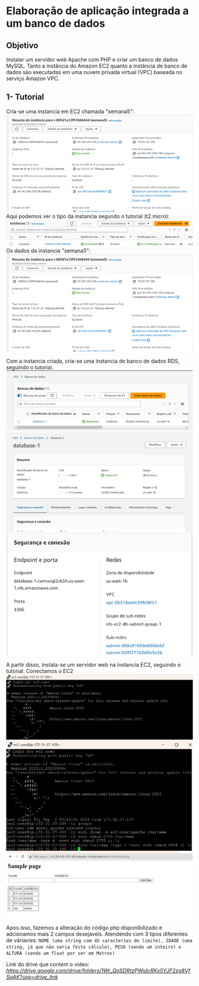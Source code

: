 # Elaboração de aplicação integrada a um banco de dados

## Objetivo
Instalar um servidor web Apache com PHP e criar um banco de dados MySQL. Tanto a instância do Amazon EC2 quanto a instância de banco de dados são executadas em uma nuvem privada virtual (VPC) baseada no serviço Amazon VPC.

## 1- Tutorial

Cria-se uma instancia em EC2 chamada "semana5":
![Página inicial](./imagens/image.png)
Aqui podemos ver o tipo da instancia segundo o tutorial (t2.micro):
![Instancias](./imagens/image-2.png)
Os dados da instancia "semana5":
![Info da instancia criada](./imagens/image1.png)

Com a instancia criada, cria-se uma instancia de banco de dados RDS, seguindo o tutorial.
![RDS](./imagens/image3.png)
![info RDS](./imagens/image4.png)
![info importantes](./imagens/image5.png)

A partir disso, instala-se um servidor web na instancia EC2, seguindo o tutorial.
Conectamos o EC2
![ssh](./imagens/image6.png)
![putty](./imagens/image7.png)
![Alt text](./imagens/finaltutorial.png)

Apos isso, fazemos a alteração do código php disponibilizado e adcionamos mais 2 campos desejaveis. Atendendo com 3 tipos diferentes de váriavies:
```NOME (uma string com 45 caracteries de limite), IDADE (uma string, já que não seria feito cálculo), PESO (sendo um inteiro) e ALTURA (sendo um float por ser em Metros)```

Link do drive que contem o video:
*https://drive.google.com/drive/folders/1Wr_QoSDRtzPWidcRKx5YJF2zg8VfSqAK?usp=drive_link*





